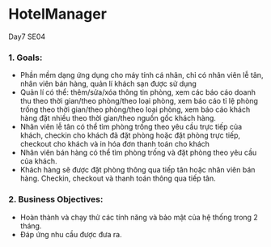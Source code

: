 # HotelManager 
Day7 SE04

### 1. Goals:
- Phần mềm dạng ứng dụng cho máy tính cá nhân, chỉ có nhân viên lễ tân, nhân viên bán hàng, quản lí khách sạn được sử dụng
- Quản lí có thể: thêm/sửa/xóa thông tin phòng, xem các báo cáo doanh thu theo thời gian/theo phòng/theo loại phòng, xem báo cáo tỉ lệ phòng trống theo thời gian/theo phòng/theo loại phòng, xem báo cáo khách hàng đặt nhiều theo thời gian/theo nguồn gốc khách hàng.
- Nhân viên lễ tân có thể tìm phòng trống theo yêu cầu trực tiếp của khách, checkin cho khách đã đặt phòng hoặc đặt phòng trực tiếp, checkout cho khách và in hóa đơn thanh toán cho khách
- Nhân viên bán hàng có thể tìm phòng trống và đặt phòng theo yêu cầu của khách.
- Khách hàng sẽ được đặt phòng thông qua tiếp tân hoặc nhân viên bán hàng. Checkin, checkout và thanh toán thông qua tiếp tân.

### 2. Business Objectives:
- Hoàn thành và chạy thử các tính năng và bảo mật của hệ thống trong 2 tháng.
- Đáp ứng nhu cầu được đưa ra.
